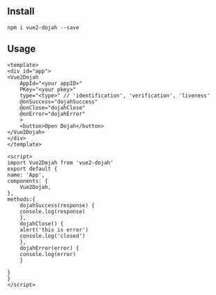 ## Install
`npm i vue2-dojah --save`

## Usage

    <template>
    <div id="app">
    <Vue2Dojah
        AppId="<your appID>"
        PKey="<your pkey>"
        type="<type>" // 'identification', 'verification', 'liveness'
        @onSuccess="dojahSuccess"
        @onClose="dojahClose"
        @onError="dojahError"
        >
        <button>Open Dojah</button>
    </Vue2Dojah>
    </div>
    </template>

    <script>
    import Vue2Dojah from 'vue2-dojah'
    export default {
    name: 'App',
    components: {
        Vue2Dojah,
    },
    methods:{
        dojahSuccess(response) {
        console.log(response)
        },
        dojahClose() {
        alert('this is error')
        console.log('closed')
        },
        dojahError(error) {
        console.log(error)
        }

    }
    }
    </script>

